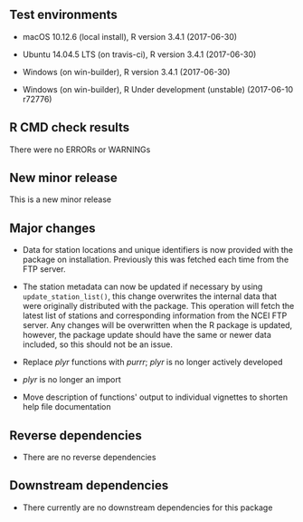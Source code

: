 
## Test environments  

- macOS 10.12.6 (local install), R version 3.4.1 (2017-06-30)

- Ubuntu 14.04.5 LTS (on travis-ci), R version 3.4.1 (2017-06-30)

- Windows (on win-builder), R version 3.4.1 (2017-06-30)

- Windows (on win-builder), R Under development (unstable) (2017-06-10 r72776)

## R CMD check results

There were no ERRORs or WARNINGs

## New minor release

This is a new minor release

## Major changes

- Data for station locations and unique identifiers is now provided with the
  package on installation. Previously this was fetched each time from the FTP
  server.

- The station metadata can now be updated if necessary by using
 `update_station_list()`, this change overwrites the internal data that were
  originally distributed with the package. This operation will fetch the latest
  list of stations and corresponding information from the NCEI FTP server. Any
  changes will be overwritten when the R package is updated, however, the
  package update should have the same or newer data included, so this should not
  be an issue.

- Replace _plyr_ functions with _purrr_; _plyr_ is no longer actively developed

- _plyr_ is no longer an import

- Move description of functions' output to individual vignettes to shorten help
  file documentation

## Reverse dependencies

- There are no reverse dependencies

## Downstream dependencies

- There currently are no downstream dependencies for this package
